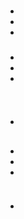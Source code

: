 # 

## 





- 





- 

- 

### 

- []()
- []()
- []()

## 









![]()

### 

- []()

## 

- 





- 

- 



![]()

### 

- []()


